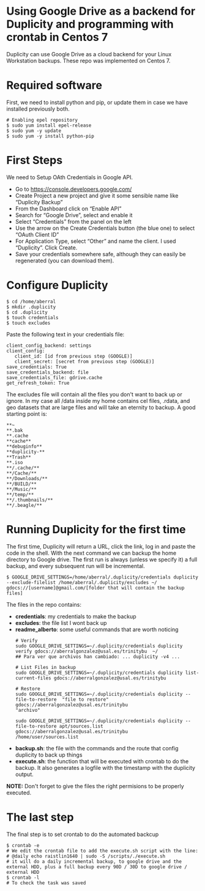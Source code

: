 # Using Google Drive as a backend for Duplicity and programming with crontab in Centos 7

Duplicity can use Google Drive as a cloud backend for your Linux Workstation backups. These repo was implemented on Centos 7.

# Required software
First, we need to install python and pip, or update them in case we have installed previously both.
```{bash}
# Enabling epel repository
$ sudo yum install epel-release
$ sudo yum -y update
$ sudo yum -y install python-pip
```
# First Steps
We need to Setup OAth Credentials in Google API.
 * Go to https://console.developers.google.com/
 * Create Project a new project and give it some sensible name like “Duplicity Backup”
 * From the Dashboard click on “Enable API”
 * Search for “Google Drive”, select and enable it
 * Select “Credentials” from the panel on the left
 * Use the arrow on the Create Credentials button (the blue one) to select “OAuth Client ID”
 * For Application Type, select “Other” and name the client. I used “Duplicity”. Click Create.
 * Save your credentials somewhere safe, although they can easily be regenerated (you can download them).
 
 # Configure Duplicity
 ```{bash}
$ cd /home/aberral
$ mkdir .duplicity
$ cd .duplicity
$ touch credentials
$ touch excludes
```
 Paste the following text in your credentials file:
```{}
client_config_backend: settings
client_config:
   client_id: [id from previous step (GOOGLE)]
   client_secret: [secret from previous step (GOOGLE)]
save_credentials: True
save_credentials_backend: file
save_credentials_file: gdrive.cache
get_refresh_token: True
```
The excludes file will contain all the files you don't want to back up or ignore. In my case all /data inside my home contains cel files, .rdata, and geo datasets that are large files and will take an eternity to backup. A good starting point is:
```{}
**~
**.bak
**.cache
**cache**
**debuginfo**
**duplicity-**
**Trash**
**.iso
**/.cache/**
**/Cache/**
**/Downloads/**
**/BUILD/**
**/Music/**
**/temp/**
**/.thumbnails/**
**/.beagle/**
```

# Running Duplicity for the first time
The first time, Duplicity will return a URL, click the link, log in and paste the code in the shell. With the next command we can backup the home directory to Google drive. The first run is always (unless we specify it) a full backup, and every subsequent run will be incremental.

```{bash}
$ GOOGLE_DRIVE_SETTINGS=/home/aberral/.duplicity/credentials duplicity --exclude-filelist /home/aberral/.duplicity/excludes ~/ gdocs://[username]@gmail.com/[folder that will contain the backup files]
```
The files in the repo contains:
  * __credentials__: my credentials to make the backup
  * __excludes__: the file list I wont back up
  * __readme_alberto__: some useful commands that are worth noticing
    ```{bash}
    # Verify
    sudo GOOGLE_DRIVE_SETTINGS=~/.duplicity/credentials duplicity verify gdocs://aberralgonzalez@usal.es/trinitybu  ~/
    ## Para ver que archivos han cambiado: ... duplicity -v4 ...

    # List Files in backup
    sudo GOOGLE_DRIVE_SETTINGS=~/.duplicity/credentials duplicity list-current-files gdocs://aberralgonzalez@usal.es/trinitybu

    # Restore
    sudo GOOGLE_DRIVE_SETTINGS=~/.duplicity/credentials duplicity --file-to-restore  "file to restore" gdocs://aberralgonzalez@usal.es/trinitybu
    "archivo"

    sudo GOOGLE_DRIVE_SETTINGS=~/.duplicity/credentials duplicity --file-to-restore apt/sources.list gdocs://aberralgonzalez@usal.es/trinitybu
    /home/user/sources.list
    ```
  * __backup.sh__: the file with the commands and the route that config duplicity to back up things
  * __execute.sh__: the function that will be executed with crontab to do the backup. It also generates a logfile with the timestamp with the duplicity output.
 
 __NOTE:__ Don't forget to give the files the right permisions to be properly executed.
 # The last step
 The final step is to set crontab to do the automated backcup
 ```{bash}
 $ crontab -e
 # We edit the crontab file to add the execute.sh script with the line:
 # @daily echo raistlin1640 | sudo -S /scripts/./execute.sh
 # it will do a daily incremental backup, to google drive and the external HDD, plus a full backup every 90D / 30D to google drive / external HDD
 $ crontab -l
 # To check the task was saved
 ```
 
 
 
 
 
